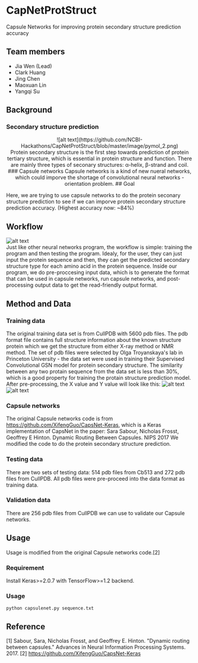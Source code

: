 # CapNetProtStruct
Capsule Networks for improving protein secondary structure prediction accuracy

## Team members

- Jia Wen (Lead)
- Clark Huang
- Jing Chen
- Maoxuan Lin
- Yangqi Su

## Background

### Secondary structure prediction
<p align="center">
![alt text](https://github.com/NCBI-Hackathons/CapNetProtStruct/blob/master/image/pymol_2.png)
<br />
Protein secondary structure is the first step towards prediction of protein tertiary structure, which is essential in protein structure and function. There are mainly three types of seconary structures: α-helix, β-strand and coil.  
### Capsule networks
Capsule networks is a kind of new nueral networks, which could imporve the shortage of convolutional neural networks - orientation problem.
## Goal

Here, we are trying to use capsule networks to do the protein seconary structure prediction to see if we can imporve protein secondary structure prediction accuracy. (Highest accuracy now: ~84%)

## Workflow
![alt text](https://github.com/NCBI-Hackathons/CapNetProtStruct/blob/master/image/workflow.png)
<br />
Just like other neural networks program, the workflow is simple: training the program and then testing the program. Idealy, for the user, they can just input the protein sequence and then, they can get the predicted secondary structure type for each amino acid in the protein sequence. Inside our program, we do pre-proccesing input data, which is to generate the format that can be used in capsule networks, run capsule networks, and post-processing output data to get the read-friendly output format. 

## Method and Data

### Training data
The original training data set is from CullPDB with 5600 pdb files. The pdb format file contains full structure information about the known structure protein which we get the structure from either X-ray method or NMR method. The set of pdb files were selected by Olga Troyanskaya's lab in Princeton University - the data set were used in training their Supervised Convolutional GSN model for protein secondary structure. The similarity between any two protain sequence from the data set is less than 30%, which is a good property for training the protain structure prediction model. <br />
After pre-processing, the X value and Y value will look like this: 
![alt text](https://github.com/NCBI-Hackathons/CapNetProtStruct/blob/master/image/Input.png)
<br />
![alt text](https://github.com/NCBI-Hackathons/CapNetProtStruct/blob/master/image/Intput_Y.png)
<br />
### Capsule networks
The original Capsule networks code is from https://github.com/XifengGuo/CapsNet-Keras, which is a Keras implementation of CapsNet in the paper:
Sara Sabour, Nicholas Frosst, Geoffrey E Hinton. Dynamic Routing Between Capsules. NIPS 2017
We modified the code to do the protein secondary structure prediction. 
### Testing data
There are two sets of testing data: 514 pdb files from Cb513 and 272 pdb files from CullPDB. All pdb files were pre-proceed into the data format as training data. 
### Validation data
There are 256 pdb files from CullPDB we can use to validate our Capsule networks. 
## Usage
Usage is modified from the original Capsule networks code.[2]
### Requirement
Install Keras>=2.0.7 with TensorFlow>=1.2 backend.

### Usage
```
python capsulenet.py sequence.txt
```

## Reference
[1] Sabour, Sara, Nicholas Frosst, and Geoffrey E. Hinton. "Dynamic routing between capsules." Advances in Neural Information Processing Systems. 2017.
[2]  https://github.com/XifengGuo/CapsNet-Keras
